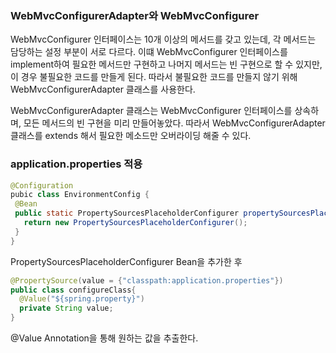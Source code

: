 ### WebMvcConfigurerAdapter와 WebMvcConfigurer
 WebMvcConfigurer 인터페이스는 10개 이상의 메서드를 갖고 있는데, 각 메서드는 담당하는 설정 부분이 서로 다르다.
이떄 WebMvcConfigurer 인터페이스를 implement하여 필요한 메서드만 구현하고 나머지 메서드는 빈 구현으로 할 수 있지만, 이 경우 불필요한 코드를 만들게 된다.
따라서 불필요한 코드를 만들지 않기 위해 WebMvcConfigurerAdapter 클래스를 사용한다. 

WebMvcConfigurerAdapter 클래스는 WebMvcConfigurer 인터페이스를 상속하며, 모든 메서드의 빈 구현을 미리 만들어놓았다. 따라서 WebMvcConfigurerAdapter 클래스를 extends 해서 필요한 메소드만 오버라이딩 해줄 수 있다.

### application.properties 적용
 ```java
@Configuration
pubic class EnvironmentConfig {
  @Bean
  public static PropertySourcesPlaceholderConfigurer propertySourcesPlaceholderConfigure() {
    return new PropertySourcesPlaceholderConfigurer();
  }
}
```
PropertySourcesPlaceholderConfigurer Bean을 추가한 후
```java
@PropertySource(value = {"classpath:application.properties"})
public class configureClass{
  @Value("${spring.property}")
  private String value;
}
```
@Value Annotation을 통해 원하는 값을 추출한다.
